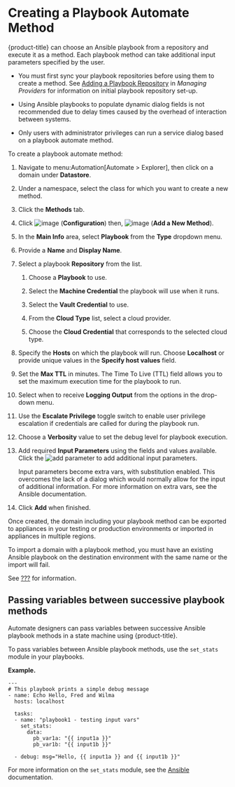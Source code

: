 # Creating a Playbook Automate Method

{product-title} can choose an Ansible playbook from a repository and
execute it as a method. Each playbook method can take additional input
parameters specified by the user.

<div class="important">

  - You must first sync your playbook repositories before using them to
    create a method. See [Adding a Playbook
    Repository](https://access.redhat.com/documentation/en-us/red_hat_cloudforms/4.7/html/managing_providers/automation_management_providers#adding-a-playbook-repository)
    in *Managing Providers* for information on initial playbook
    repository set-up.

  - Using Ansible playbooks to populate dynamic dialog fields is not
    recommended due to delay times caused by the overhead of interaction
    between systems.

  - Only users with administrator privileges can run a service dialog
    based on a playbook automate method.

</div>

To create a playbook automate method:

1.  Navigate to menu:Automation\[Automate \> Explorer\], then click on a
    domain under **Datastore**.

2.  Under a namespace, select the class for which you want to create a
    new method.

3.  Click the **Methods** tab.

4.  Click ![image](../images/1847.png) (**Configuration**) then,
    ![image](../images/1862.png) (**Add a New Method**).

5.  In the **Main Info** area, select **Playbook** from the **Type**
    dropdown menu.

6.  Provide a **Name** and **Display Name**.

7.  Select a playbook **Repository** from the list.
    
    1.  Choose a **Playbook** to use.
    
    2.  Select the **Machine Credential** the playbook will use when it
        runs.
    
    3.  Select the **Vault Credential** to use.
    
    4.  From the **Cloud Type** list, select a cloud provider.
    
    5.  Choose the **Cloud Credential** that corresponds to the selected
        cloud type.

8.  Specify the **Hosts** on which the playbook will run. Choose
    **Localhost** or provide unique values in the **Specify host
    values** field.

9.  Set the **Max TTL** in minutes. The Time To Live (TTL) field allows
    you to set the maximum execution time for the playbook to run.

10. Select when to receive **Logging Output** from the options in the
    drop-down menu.

11. Use the **Escalate Privilege** toggle switch to enable user
    privilege escalation if credentials are called for during the
    playbook run.

12. Choose a **Verbosity** value to set the debug level for playbook
    execution.

13. Add required **Input Parameters** using the fields and values
    available. Click the ![add parameter](add_parameter.png) to add
    additional input parameters.
    
    <div class="note">
    
    Input parameters become extra vars, with substitution enabled. This
    overcomes the lack of a dialog which would normally allow for the
    input of additional information. For more information on extra vars,
    see the Ansible documentation.
    
    </div>

14. Click **Add** when finished.

Once created, the domain including your playbook method can be exported
to appliances in your testing or production environments or imported in
appliances in multiple regions.

<div class="important">

To import a domain with a playbook method, you must have an existing
Ansible playbook on the destination environment with the same name or
the import will fail.

</div>

See [???](#exporting-all-datastore-classes) for information.

## Passing variables between successive playbook methods

Automate designers can pass variables between successive Ansible
playbook methods in a state machine using {product-title}.

To pass variables between Ansible playbook methods, use the `set_stats`
module in your playbooks.

**Example.**

    ---
    # This playbook prints a simple debug message
    - name: Echo Hello, Fred and Wilma
      hosts: localhost
    
      tasks:
      - name: "playbook1 - testing input vars"
        set_stats:
          data:
            pb_var1a: "{{ input1a }}"
            pb_var1b: "{{ input1b }}"
    
      - debug: msg="Hello, {{ input1a }} and {{ input1b }}"

For more information on the `set_stats` module, see the
[Ansible](https://docs.ansible.com) documentation.
